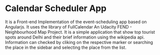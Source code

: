 # Calendar Scheduler App


It is a Front-end Implementation of the event-scheduling app based on Angularjs. It uses the library of FullCalendar  An Udacity FEND - Neighbourhood Map Project. It is a simple application that show top tourist spots around Delhi and their brief information using the wikipedia api.
Information can checked by cliking on the respective marker or searching the place in the sidebar and selecting the place from the list.

